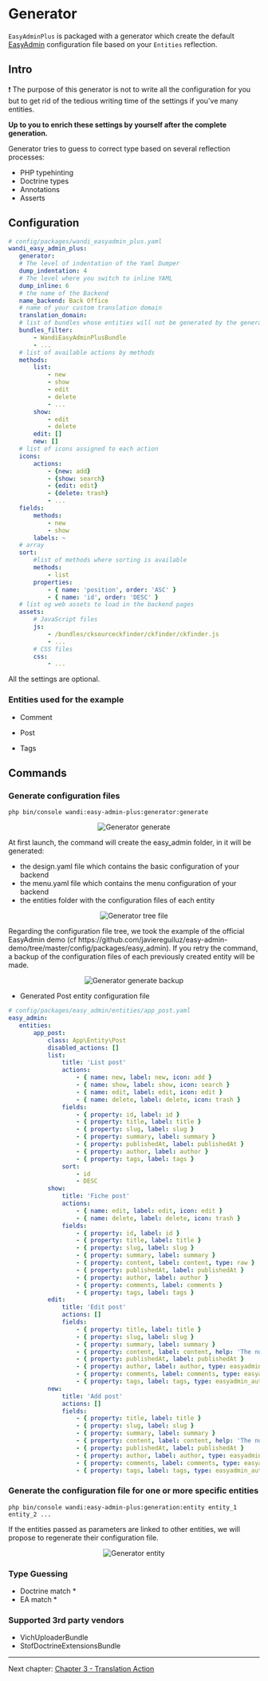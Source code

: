 # Generator

`EasyAdminPlus` is packaged with a generator which create the default [EasyAdmin](https://symfony.com/doc/master/bundles/EasyAdminBundle/book/configuration-reference.html) configuration file based on your `Entities` reflection.

## Intro

:exclamation: The purpose of this generator is not to write all the configuration for you but to get rid of the tedious writing time of the settings if you've many entities.

**Up to you to enrich these settings by yourself after the complete generation.**

 Generator tries to guess to correct type based on several reflection processes:
 * PHP typehinting
 * Doctrine types
 * Annotations
 * Asserts
 
 ## Configuration
 
 ```yaml
# config/packages/wandi_easyadmin_plus.yaml
wandi_easy_admin_plus:
    generator:
    # The level of indentation of the Yaml Dumper
    dump_indentation: 4
    # The level where you switch to inline YAML
    dump_inline: 6
    # the name of the Backend
    name_backend: Back Office
    # name of your custom translation domain
    translation_domain:
    # list of bundles whose entities will not be generated by the generator
    bundles_filter:
        - WandiEasyAdminPlusBundle
        - ...
    # list of available actions by methods
    methods:
        list:
            - new
            - show
            - edit
            - delete
            - ...
        show:
            - edit
            - delete
        edit: []
        new: []
    # list of icons assigned to each action
    icons:
        actions:
            - {new: add}
            - {show: search}
            - {edit: edit}
            - {delete: trash}
            - ...
    fields:
        methods:
            - new
            - show
        labels: ~
    # array
    sort:
        #list of methods where sorting is available
        methods:
            - list
        properties:
            - { name: 'position', order: 'ASC' }
            - { name: 'id', order: 'DESC' }
    # list og web assets to load in the backend pages
    assets:
        # JavaScript files
        js:
            - /bundles/cksourceckfinder/ckfinder/ckfinder.js
            - ...
        # CSS files
        css:
            - ...       
 ```
 
 All the settings are optional.
 
 ### Entities used for the example
 
 * Comment
 
 * Post
 
 * Tags
 
 ## Commands
 
 ### Generate configuration files
 
  ```shell
  php bin/console wandi:easy-admin-plus:generator:generate
  ```
  <p align="center">
      <img src="images/generator-generate.png" align="center" alt="Generator generate" />
  </p>
  
  At first launch, the command will create the easy_admin folder, in it will be generated:
  <ul>
      <li> the design.yaml file which contains the basic configuration of your backend </li>
      <li> the menu.yaml file which contains the menu configuration of your backend </li>
      <li> the entities folder with the configuration files of each entity </li>
  </ul>
  <p align="center">
       <img src="images/generator-tree-file.png" align="center" alt="Generator tree file" />
  </p>
  Regarding the configuration file tree, we took the example of the official EasyAdmin demo (cf https://github.com/javiereguiluz/easy-admin-demo/tree/master/config/packages/easy_admin).
  If you retry the command, a backup of the configuration files of each previously created entity will be made.
  <p align="center">
        <img src="images/generator-generate-backup.png" align="center" alt="Generator generate backup" />
    </p>
    
  * Generated Post entity configuration file
   ```yaml
  # config/packages/easy_admin/entities/app_post.yaml
  easy_admin:
      entities:
          app_post:
              class: App\Entity\Post
              disabled_actions: []
              list:
                  title: 'List post'
                  actions:
                      - { name: new, label: new, icon: add }
                      - { name: show, label: show, icon: search }
                      - { name: edit, label: edit, icon: edit }
                      - { name: delete, label: delete, icon: trash }
                  fields:
                      - { property: id, label: id }
                      - { property: title, label: title }
                      - { property: slug, label: slug }
                      - { property: summary, label: summary }
                      - { property: publishedAt, label: publishedAt }
                      - { property: author, label: author }
                      - { property: tags, label: tags }
                  sort:
                      - id
                      - DESC
              show:
                  title: 'Fiche post'
                  actions:
                      - { name: edit, label: edit, icon: edit }
                      - { name: delete, label: delete, icon: trash }
                  fields:
                      - { property: id, label: id }
                      - { property: title, label: title }
                      - { property: slug, label: slug }
                      - { property: summary, label: summary }
                      - { property: content, label: content, type: raw }
                      - { property: publishedAt, label: publishedAt }
                      - { property: author, label: author }
                      - { property: comments, label: comments }
                      - { property: tags, label: tags }
              edit:
                  title: 'Edit post'
                  actions: []
                  fields:
                      - { property: title, label: title }
                      - { property: slug, label: slug }
                      - { property: summary, label: summary }
                      - { property: content, label: content, help: 'The number of characters must be greater than 10.' }
                      - { property: publishedAt, label: publishedAt }
                      - { property: author, label: author, type: easyadmin_autocomplete }
                      - { property: comments, label: comments, type: easyadmin_autocomplete, type_options: { by_reference: false } }
                      - { property: tags, label: tags, type: easyadmin_autocomplete, help: 'The number of elements must be less than or equal to 4.' }
              new:
                  title: 'Add post'
                  actions: []
                  fields:
                      - { property: title, label: title }
                      - { property: slug, label: slug }
                      - { property: summary, label: summary }
                      - { property: content, label: content, help: 'The number of characters must be greater than 10.' }
                      - { property: publishedAt, label: publishedAt }
                      - { property: author, label: author, type: easyadmin_autocomplete }
                      - { property: comments, label: comments, type: easyadmin_autocomplete, type_options: { by_reference: false } }
                      - { property: tags, label: tags, type: easyadmin_autocomplete, help: 'The number of elements must be less than or equal to 4.' }
   ```
  
 ### Generate the configuration file for one or more specific entities
  ```shell
  php bin/console wandi:easy-admin-plus:generation:entity entity_1 entity_2 ...
  ```
  If the entities passed as parameters are linked to other entities, we will propose to regenerate their configuration file.
  <p align="center">
      <img src="images/generator-entity.png" align="center" alt="Generator entity" />
  </p>
  
  
### Type Guessing
* Doctrine match
  * 
* EA match
  * 


### Supported 3rd party vendors

* VichUploaderBundle
* StofDoctrineExtensionsBundle

----------

Next chapter: [Chapter 3 - Translation Action](chapter-3.md)